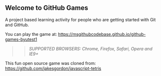 ## Welcome to GitHub Games

A project based learning activity for people who are getting started with Git and GitHub.

You can play the game at: https://msgithubcodebase.github.io/github-games-byutest1

>> _*SUPPORTED BROWSERS*: Chrome, Firefox, Safari, Opera and IE9+_

This fun open source game was cloned from: https://github.com/jakesgordon/javascript-tetris
